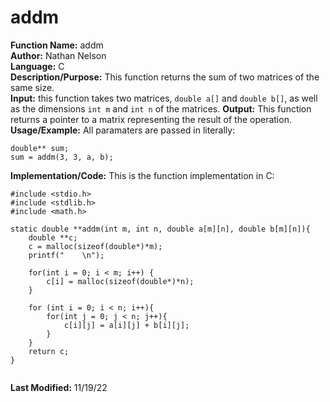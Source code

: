 # addm
**Function Name:** addm   
**Author:** Nathan Nelson  
**Language:** C  
**Description/Purpose:** This function returns the sum of two matrices of the same size.  
**Input:** this function takes two matrices, `double a[]` and `double b[]`, as well as the dimensions `int m` and `int n` of the matrices.
**Output:** This function returns a pointer to a matrix representing the result of the operation. 
**Usage/Example:** All paramaters are passed in literally:  
```
double** sum;  
sum = addm(3, 3, a, b);  
```

**Implementation/Code:** This is the function implementation in C:  
```
#include <stdio.h>
#include <stdlib.h>
#include <math.h>

static double **addm(int m, int n, double a[m][n], double b[m][n]){
    double **c;
    c = malloc(sizeof(double*)*m);
    printf("    \n");

    for(int i = 0; i < m; i++) {
        c[i] = malloc(sizeof(double*)*n);
    }

    for (int i = 0; i < n; i++){
        for(int j = 0; j < n; j++){
        	c[i][j] = a[i][j] + b[i][j];
        }
    }
    return c;
}


```
**Last Modified:** 11/19/22